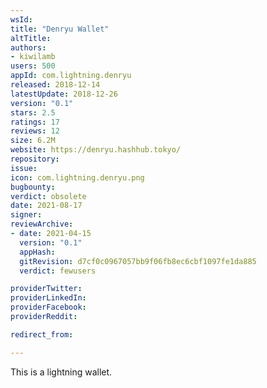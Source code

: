 ```yaml
---
wsId: 
title: "Denryu Wallet"
altTitle: 
authors:
- kiwilamb
users: 500
appId: com.lightning.denryu
released: 2018-12-14
latestUpdate: 2018-12-26
version: "0.1"
stars: 2.5
ratings: 17
reviews: 12
size: 6.2M
website: https://denryu.hashhub.tokyo/
repository: 
issue: 
icon: com.lightning.denryu.png
bugbounty: 
verdict: obsolete
date: 2021-08-17
signer: 
reviewArchive:
- date: 2021-04-15
  version: "0.1"
  appHash: 
  gitRevision: d7cf0c0967057bb9f06fb8ec6cbf1097fe1da885
  verdict: fewusers

providerTwitter: 
providerLinkedIn: 
providerFacebook: 
providerReddit: 

redirect_from:

---
```



This is a lightning wallet.

